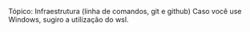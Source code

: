 ﻿Tópico: Infraestrutura (linha de comandos, git e github)
Caso você use Windows, sugiro a utilização do wsl.